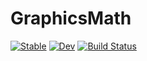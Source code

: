 # GraphicsMath

[![Stable](https://img.shields.io/badge/docs-stable-blue.svg)](https://JuliaGameDev.github.io/GraphicsMath.jl/stable/)
[![Dev](https://img.shields.io/badge/docs-dev-blue.svg)](https://JuliaGameDev.github.io/GraphicsMath.jl/dev/)
[![Build Status](https://github.com/JuliaGameDev/GraphicsMath.jl/actions/workflows/CI.yml/badge.svg?branch=main)](https://github.com/JuliaGameDev/GraphicsMath.jl/actions/workflows/CI.yml?query=branch%3Amain)
